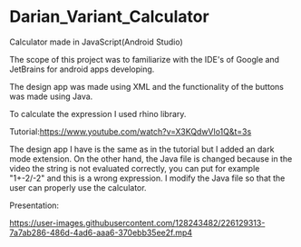 # Darian_Variant_Calculator
Calculator made in JavaScript(Android Studio)

The scope of this project was to familiarize with the IDE's of Google and JetBrains for android apps developing.

The design app was made using XML and the functionality of the buttons was made using Java.

To calculate the expression I used rhino library.

Tutorial:https://www.youtube.com/watch?v=X3KQdwVlo1Q&t=3s 

  The design app I have is the same as in the tutorial but I added an dark mode extension. On the other hand, the Java file is changed because in the video
the string is not evaluated correctly, you can put for example "1+-2/-2" and this is a wrong expression. I modify the Java file so that the user can properly 
use the calculator.

Presentation:

https://user-images.githubusercontent.com/128243482/226129313-7a7ab286-486d-4ad6-aaa6-370ebb35ee2f.mp4
